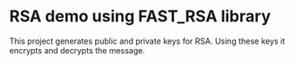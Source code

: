 # RSA demo using FAST_RSA library


This project generates public and private keys for RSA.
Using these keys it encrypts and decrypts the message.